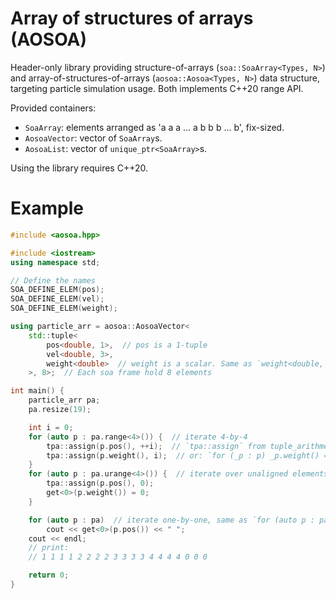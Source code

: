 # Array of structures of arrays (AOSOA)

Header-only library providing structure-of-arrays (`soa::SoaArray<Types, N>`) and array-of-structures-of-arrays (`aosoa::Aosoa<Types, N>`) data structure, targeting particle simulation usage. Both implements C++20 range API.

Provided containers:
- `SoaArray`: elements arranged as 'a a a ... a b b b ... b', fix-sized.
- `AosoaVector`: vector of `SoaArray`s.
- `AosoaList`: vector of `unique_ptr<SoaArray>`s.

Using the library requires C++20.

# Example
```cpp
#include <aosoa.hpp>

#include <iostream>
using namespace std;

// Define the names
SOA_DEFINE_ELEM(pos);
SOA_DEFINE_ELEM(vel);
SOA_DEFINE_ELEM(weight);

using particle_arr = aosoa::AosoaVector<
    std::tuple<
        pos<double, 1>,  // pos is a 1-tuple
        vel<double, 3>,
        weight<double>  // weight is a scalar. Same as `weight<double, 0>`
    >, 8>;  // Each soa frame hold 8 elements

int main() {
    particle_arr pa;
    pa.resize(19);

    int i = 0;
    for (auto p : pa.range<4>()) {  // iterate 4-by-4
        tpa::assign(p.pos(), ++i);  // `tpa::assign` from tuple_arithmetic
        tpa::assign(p.weight(), i);  // or: `for (_p : p) _p.weight() = i;`
    }
    for (auto p : pa.urange<4>()) {  // iterate over unaligned elements
        tpa::assign(p.pos(), 0);
        get<0>(p.weight()) = 0;
    }

    for (auto p : pa)  // iterate one-by-one, same as `for (auto p : pa.range<0>)`
        cout << get<0>(p.pos()) << " ";
    cout << endl;
    // print:
    // 1 1 1 1 2 2 2 2 3 3 3 3 4 4 4 4 0 0 0

    return 0;
}
```
